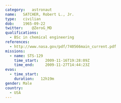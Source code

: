```yaml
---
category:	astronaut
name:	SATCHER, Robert L., Jr.
type:	civilian
dob:	1965-09-22
twitter:	@ZeroG_MD
qualifications:
  - BSc in chemical engineering
references:
  - http://www.nasa.gov/pdf/740566main_current.pdf
missions:
  - name: STS-129
    time_start:   2009-11-16T19:28:09Z
    time_end:     2009-11-27T14:44:23Z
evas:
  - time_start: 
    duration:   12h19m
gender:	Male
country:
  - USA
---
```


